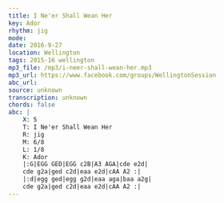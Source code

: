 ```yaml
---
title: I Ne'er Shall Wean Her
key: Ador
rhythm: jig
mode: 
date: 2016-9-27
location: Wellington
tags: 2015-16 wellington
mp3_file: /mp3/i-neer-shall-wean-her.mp3
mp3_url: https://www.facebook.com/groups/WellingtonSession
abc_url: 
source: unknown
transcription: unknown
chords: false
abc: |
    X: 5
    T: I Ne'er Shall Wean Her
    R: jig
    M: 6/8
    L: 1/8
    K: Ador
    |:G|EGG GED|EGG c2B|A3 AGA|cde e2d|
    cde g2a|ged c2d|eaa e2d|cAA A2 :|
    |:d|egg ged|egg g2d|eaa aga|baa a2g|
    cde g2a|ged c2d|eaa e2d|cAA A2 :|
---
```



